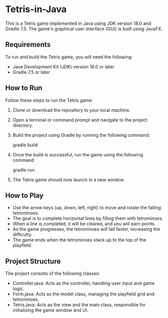 # Tetris-in-Java

This is a Tetris game implemented in Java using JDK version 18.0 and Gradle 7.5. The game's graphical user interface (GUI) is built using JavaFX.

## Requirements

To run and build the Tetris game, you will need the following:

- Java Development Kit (JDK) version 18.0 or later
- Gradle 7.5 or later

## How to Run

Follow these steps to run the Tetris game:

1. Clone or download the repository to your local machine.
2. Open a terminal or command prompt and navigate to the project directory.
3. Build the project using Gradle by running the following command:

   gradle build

4. Once the build is successful, run the game using the following command:

   gradle run

5. The Tetris game should now launch in a new window.

## How to Play

- Use the arrow keys (up, down, left, right) to move and rotate the falling tetrominoes.
- The goal is to complete horizontal lines by filling them with tetrominoes.
- When a line is completed, it will be cleared, and you will earn points.
- As the game progresses, the tetrominoes will fall faster, increasing the difficulty.
- The game ends when the tetrominoes stack up to the top of the playfield.

## Project Structure

The project consists of the following classes:

- Controller.java: Acts as the controller, handling user input and game logic.
- Form.java: Acts as the model class, managing the playfield grid and tetrominoes.
- Tetris.java: Acts as the view and the main class, responsible for initializing the game window and UI.